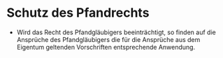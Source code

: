 # Schutz des Pfandrechts

- Wird das Recht des Pfandgläubigers beeinträchtigt, so finden auf die Ansprüche des Pfandgläubigers die für die Ansprüche aus dem Eigentum geltenden Vorschriften entsprechende Anwendung.


